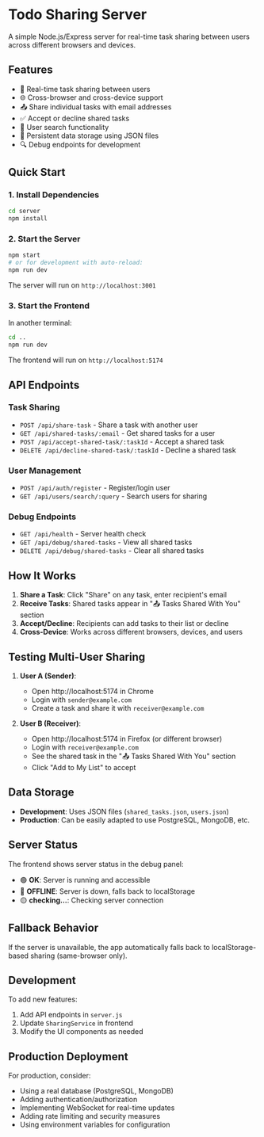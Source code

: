 # Todo Sharing Server

A simple Node.js/Express server for real-time task sharing between users across different browsers and devices.

## Features

- 🔄 Real-time task sharing between users
- 🌐 Cross-browser and cross-device support
- 📤 Share individual tasks with email addresses
- ✅ Accept or decline shared tasks
- 👥 User search functionality
- 💾 Persistent data storage using JSON files
- 🔍 Debug endpoints for development

## Quick Start

### 1. Install Dependencies
```bash
cd server
npm install
```

### 2. Start the Server
```bash
npm start
# or for development with auto-reload:
npm run dev
```

The server will run on `http://localhost:3001`

### 3. Start the Frontend
In another terminal:
```bash
cd ..
npm run dev
```

The frontend will run on `http://localhost:5174`

## API Endpoints

### Task Sharing
- `POST /api/share-task` - Share a task with another user
- `GET /api/shared-tasks/:email` - Get shared tasks for a user
- `POST /api/accept-shared-task/:taskId` - Accept a shared task
- `DELETE /api/decline-shared-task/:taskId` - Decline a shared task

### User Management
- `POST /api/auth/register` - Register/login user
- `GET /api/users/search/:query` - Search users for sharing

### Debug Endpoints
- `GET /api/health` - Server health check
- `GET /api/debug/shared-tasks` - View all shared tasks
- `DELETE /api/debug/shared-tasks` - Clear all shared tasks

## How It Works

1. **Share a Task**: Click "Share" on any task, enter recipient's email
2. **Receive Tasks**: Shared tasks appear in "📤 Tasks Shared With You" section
3. **Accept/Decline**: Recipients can add tasks to their list or decline
4. **Cross-Device**: Works across different browsers, devices, and users

## Testing Multi-User Sharing

1. **User A (Sender)**:
   - Open http://localhost:5174 in Chrome
   - Login with `sender@example.com`
   - Create a task and share it with `receiver@example.com`

2. **User B (Receiver)**:
   - Open http://localhost:5174 in Firefox (or different browser)
   - Login with `receiver@example.com`
   - See the shared task in the "📤 Tasks Shared With You" section
   - Click "Add to My List" to accept

## Data Storage

- **Development**: Uses JSON files (`shared_tasks.json`, `users.json`)
- **Production**: Can be easily adapted to use PostgreSQL, MongoDB, etc.

## Server Status

The frontend shows server status in the debug panel:
- 🟢 **OK**: Server is running and accessible
- 🔴 **OFFLINE**: Server is down, falls back to localStorage
- 🟡 **checking...**: Checking server connection

## Fallback Behavior

If the server is unavailable, the app automatically falls back to localStorage-based sharing (same-browser only).

## Development

To add new features:
1. Add API endpoints in `server.js`
2. Update `SharingService` in frontend
3. Modify the UI components as needed

## Production Deployment

For production, consider:
- Using a real database (PostgreSQL, MongoDB)
- Adding authentication/authorization
- Implementing WebSocket for real-time updates
- Adding rate limiting and security measures
- Using environment variables for configuration
